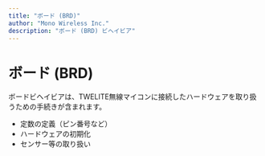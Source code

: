 ```yaml
---
title: "ボード (BRD)"
author: "Mono Wireless Inc."
description: "ボード (BRD) ビヘイビア"
---
```


# ボード (BRD)

ボードビヘイビアは、TWELITE無線マイコンに接続したハードウェアを取り扱うための手続きが含まれます。

* 定数の定義（ピン番号など）
* ハードウェアの初期化
* センサー等の取り扱い
